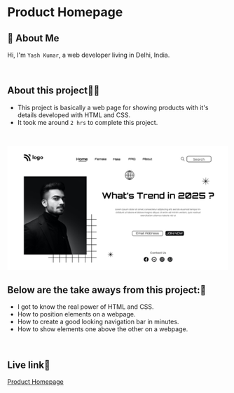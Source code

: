 # Product Homepage

## 🚀 About Me
Hi, I'm `Yash Kumar`, a web developer living in Delhi, India.

<br />

## About this project🧑‍💻
 - This project is basically a web page for showing products with it's details developed with HTML and CSS.
 - It took me around `2 hrs` to complete this project.
 <br />

![Screenshot](/1.png)
<br />

## Below are the take aways from this project:📖
 - I got to know the real power of HTML and CSS.
 - How to position elements on a webpage.
 - How to create a good looking navigation bar in minutes.
 - How to show elements one above the other on a webpage.

<br />

## Live link🔗
 [Product Homepage](https://)
 

